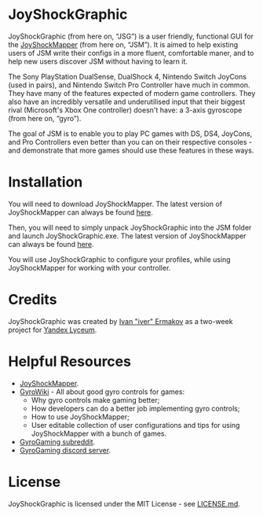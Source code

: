# JoyShockGraphic
JoyShockGraphic (from here on, “JSG”) is a user friendly, functional GUI for the [JoyShockMapper](https://github.com/Electronicks/JoyShockMapper) (from here on, “JSM”). It is aimed to help existing users of JSM write their configs in a more fluent, comfortable maner, and to help new users discover JSM without having to learn it.

The Sony PlayStation DualSense, DualShock 4, Nintendo Switch JoyCons (used in pairs), and Nintendo Switch Pro Controller have much in common. They have many of the features expected of modern game controllers. They also have an incredibly versatile and underutilised input that their biggest rival (Microsoft's Xbox One controller) doesn't have: a 3-axis gyroscope (from here on, “gyro”).

The goal of JSM is to enable you to play PC games with DS, DS4, JoyCons, and Pro Controllers even better than you can on their respective consoles - and demonstrate that more games should use these features in these ways.

# Installation
You will need to download JoyShockMapper. The latest version of JoyShockMapper can always be found [here](https://github.com/Electronicks/JoyShockMapper/releases).

Then, you will need to simply unpack JoyShockGraphic into the JSM folder and launch JoyShockGraphic.exe. The latest version of JoyShockMapper can always be found [here](https://github.com/iver0/JoyShockGraphic/releases).

You will use JoyShockGraphic to configure your profiles, while using JoyShockMapper for working with your controller.

# Credits
JoyShockGraphic was created by [Ivan "iver" Ermakov](https://github.com/iver0) as a two-week project for [Yandex Lyceum](https://academy.yandex.ru/lyceum/).

# Helpful Resources
- [JoyShockMapper](https://github.com/Electronicks/JoyShockMapper).
- [GyroWiki](http://gyrowiki.jibbsmart.com/) - All about good gyro controls for games:
  - Why gyro controls make gaming better;
  - How developers can do a better job implementing gyro controls;
  - How to use JoyShockMapper;
  - User editable collection of user configurations and tips for using JoyShockMapper with a bunch of games.
- [GyroGaming subreddit](https://www.reddit.com/r/GyroGaming/).
- [GyroGaming discord server](https://discord.gg/4w7pCqj).

# License
JoyShockGraphic is licensed under the MIT License - see [LICENSE.md](https://github.com/iver0/JoyShockGraphic/blob/main/LICENSE.md).
